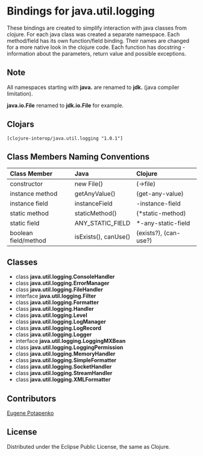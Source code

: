 # Bindings for java.util.logging

These bindings are created to simplify interaction with java classes from clojure.
For each java class was created a separate namespace.
Each method/field has its own function/field binding.
Their names are changed for a more native look in the clojure code. Each function has docstring - information about the parameters, return value and possible exceptions.

## Note

All namespaces starting with **java.** are renamed to **jdk.** (java compiler limitation). 

**java.io.File** renamed to **jdk.io.File** for example. 




## Clojars

```
[clojure-interop/java.util.logging "1.0.1"]
```

## Class Members Naming Conventions

| Class Member | Java | Clojure |
|:--|:--|:--|
| constructor | new File() | (->file) |
| instance method | getAnyValue() | (get-any-value) |
| instance field | instanceField | -instance-field |
| static method | staticMethod() | (*static-method) |
| static field | ANY_STATIC_FIELD | *-any-static-field |
| boolean field/method | isExists(), canUse() | (exists?), (can-use?) |

## Classes

- class **java.util.logging.ConsoleHandler**
- class **java.util.logging.ErrorManager**
- class **java.util.logging.FileHandler**
- interface **java.util.logging.Filter**
- class **java.util.logging.Formatter**
- class **java.util.logging.Handler**
- class **java.util.logging.Level**
- class **java.util.logging.LogManager**
- class **java.util.logging.LogRecord**
- class **java.util.logging.Logger**
- interface **java.util.logging.LoggingMXBean**
- class **java.util.logging.LoggingPermission**
- class **java.util.logging.MemoryHandler**
- class **java.util.logging.SimpleFormatter**
- class **java.util.logging.SocketHandler**
- class **java.util.logging.StreamHandler**
- class **java.util.logging.XMLFormatter**

## Contributors

[Eugene Potapenko](https://github.com/potapenko/)

## License

Distributed under the Eclipse Public License, the same as Clojure.
